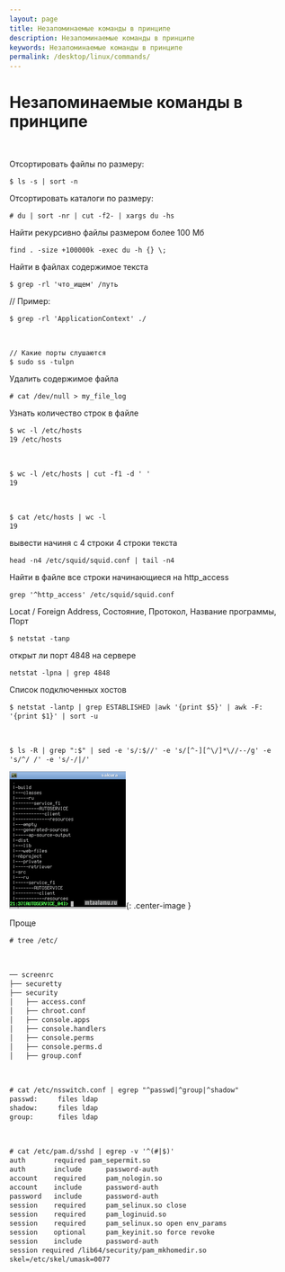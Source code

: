 ```yaml
---
layout: page
title: Незапоминаемые команды в принципе
description: Незапоминаемые команды в принципе
keywords: Незапоминаемые команды в принципе
permalink: /desktop/linux/commands/
---
```


# Незапоминаемые команды в принципе

<br/>

Отсортировать файлы по размеру:

    $ ls -s | sort -n

Отсортировать каталоги по размеру:

    # du | sort -nr | cut -f2- | xargs du -hs

Найти рекурсивно файлы размером более 100 Мб

    find . -size +100000k -exec du -h {} \;

Найти в файлах содержимое текста

    $ grep -rl 'что_ищем' /путь

// Пример:

    $ grep -rl 'ApplicationContext' ./

<br/>

```
// Какие порты слушаются
$ sudo ss -tulpn
```

<!--
Какие порты используются приложениями:
ps -ef | grep java | grep "netcracker/config" | sed 's/^[a-zA-Z]\{1,\}[[:space:]]*\([0-9]\{1,5\}\).*\(\-Xmx[0-9]*m\).*t3.\{3\}\([a-zA-Z\.0-9]*:[0-9]\{4\}\)[[:space:]].*\-Dnetcracker\.home=\([^[:space:]]\{1,\}\).*$/\1\t\2\t\3\t\4/' | sort

-->

Удалить содержимое файла

    # cat /dev/null > my_file_log

Узнать количество строк в файле

    $ wc -l /etc/hosts
    19 /etc/hosts

<br/>

    $ wc -l /etc/hosts | cut -f1 -d ' '
    19

<br/>

    $ cat /etc/hosts | wc -l
    19

вывести начиня с 4 строки 4 строки текста

    head -n4 /etc/squid/squid.conf | tail -n4

Найти в файле все строки начинающиеся на http_access

    grep '^http_access' /etc/squid/squid.conf

Locat / Foreign Address, Состояние, Протокол, Название программы, Порт

    $ netstat -tanp

открыт ли порт 4848 на сервере

    netstat -lpna | grep 4848

Список подключенных хостов

    $ netstat -lantp | grep ESTABLISHED |awk '{print $5}' | awk -F: '{print $1}' | sort -u

<br/>

    $ ls -R | grep ":$" | sed -e 's/:$//' -e 's/[^-][^\/]*\//--/g' -e 's/^/ /' -e 's/-/|/'

![mtaalamu](/img/mtaalamu.png 'mtaalamu'){: .center-image }

Проще

    # tree /etc/

<br/>

    ── screenrc
    ├── securetty
    ├── security
    │   ├── access.conf
    │   ├── chroot.conf
    │   ├── console.apps
    │   ├── console.handlers
    │   ├── console.perms
    │   ├── console.perms.d
    │   ├── group.conf

<br/>

    # cat /etc/nsswitch.conf | egrep "^passwd|^group|^shadow"
    passwd:     files ldap
    shadow:     files ldap
    group:      files ldap

<br/>

    # cat /etc/pam.d/sshd | egrep -v '^(#|$)'
    auth	   required	pam_sepermit.so
    auth       include      password-auth
    account    required     pam_nologin.so
    account    include      password-auth
    password   include      password-auth
    session    required     pam_selinux.so close
    session    required     pam_loginuid.so
    session    required     pam_selinux.so open env_params
    session    optional     pam_keyinit.so force revoke
    session    include      password-auth
    session required /lib64/security/pam_mkhomedir.so skel=/etc/skel/umask=0077
